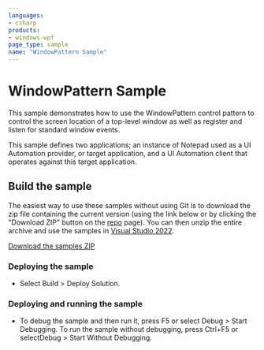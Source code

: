 ```yaml
---
languages:
- csharp
products:
- windows-wpf
page_type: sample
name: "WindowPattern Sample"
---
```


# WindowPattern Sample
This sample demonstrates how to use the WindowPattern control pattern to control the screen location of a top-level window as well as register and listen for standard window events.

This sample defines two applications; an instance of Notepad used as a UI Automation provider, or target application, and a UI Automation client that operates against this target application.

## Build the sample
The easiest way to use these samples without using Git is to download the zip file containing the current version (using the link below or by clicking the "Download ZIP" button on the [repo](https://github.com/microsoft/WPF-Samples?tab=readme-ov-file) page). You can then unzip the entire archive and use the samples in [Visual Studio 2022](https://www.visualstudio.com/wpf-vs).

[Download the samples ZIP](../../../../archive/main.zip)

### Deploying the sample
- Select Build > Deploy Solution. 

### Deploying and running the sample
- To debug the sample and then run it, press F5 or select Debug >  Start Debugging. To run the sample without debugging, press Ctrl+F5 or selectDebug > Start Without Debugging. 


